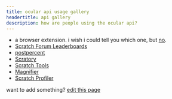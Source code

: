 ```yaml
---
title: ocular api usage gallery
headertitle: api gallery
description: how are people using the ocular api?
---
```


- a browser extension. i wish i could tell you which one, but [no](/topic/284272).
- [Scratch Forum Leaderboards](https://shefwerld.rirurin.com/post/)
- [postpercent](https://postpercent.rirurin.com/)
- [Scratory](https://scratory.vercel.app/)
- [Scratch Tools](https://scratchtools.edu.eu.org/)
- [Magnifier](https://magnifier.potatophant.net/)
- [Scratch Profiler](https://scratchprofiler.cf)

want to add something? [edit this page](https://github.com/jeffalo/ocular/blob/main/content/docs/gallery.md)
